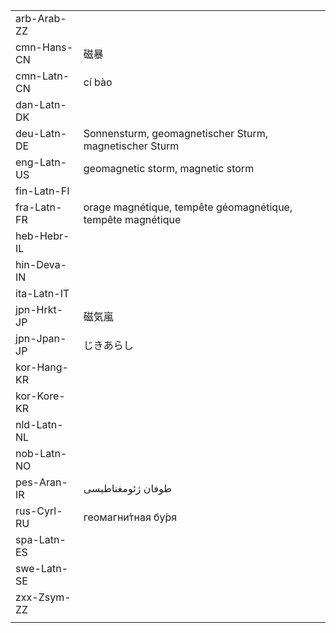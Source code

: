 | | | |
|-|-|-|
| arb-Arab-ZZ |  |  |
| cmn-Hans-CN | 磁暴 |  |
| cmn-Latn-CN | cí bào |  |
| dan-Latn-DK |  |  |
| deu-Latn-DE | Sonnensturm, geomagnetischer Sturm, magnetischer Sturm |  |
| eng-Latn-US | geomagnetic storm, magnetic storm |  |
| fin-Latn-FI |  |  |
| fra-Latn-FR | orage magnétique, tempête géomagnétique, tempête magnétique |  |
| heb-Hebr-IL |  |  |
| hin-Deva-IN |  |  |
| ita-Latn-IT |  |  |
| jpn-Hrkt-JP | 磁気嵐 |  |
| jpn-Jpan-JP | じきあらし |  |
| kor-Hang-KR |  |  |
| kor-Kore-KR |  |  |
| nld-Latn-NL |  |  |
| nob-Latn-NO |  |  |
| pes-Aran-IR | طوفان ژئومغناطیسی |  |
| rus-Cyrl-RU | геомагни́тная бу́ря |  |
| spa-Latn-ES |  |  |
| swe-Latn-SE |  |  |
| zxx-Zsym-ZZ |  |  |
|  |  |  |
